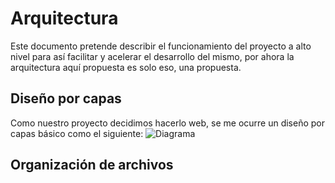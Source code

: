 # Arquitectura

Este documento pretende describir el funcionamiento del proyecto a alto nivel para así facilitar y acelerar el desarrollo del mismo, por ahora la arquitectura
aquí propuesta es solo eso, una propuesta.

## Diseño por capas
Como nuestro proyecto decidimos hacerlo web, se me ocurre un diseño por capas básico como el siguiente:
![Diagrama](https://viewer.diagrams.net/?highlight=0000ff&edit=_blank&layers=1&nav=1&title=arquids2.drawio#R7Vldc%2BI2FP01zLQPYfwJ5jEQdtOZ3YYGZrZ9VGwFqxGWK2Q%2B%2But7jSWMJZGwFLOZ2bww0rUkW%2Beee%2B%2BR6PijxeYzR3n6lSWYdjwn2XT8u47nRb0IfkvDtjIEA6cyzDlJKpNbG6bkXyyNalhBErxsDBSMUUHypjFmWYZj0bAhztm6OeyZ0eZbczTHhmEaI2pav5FEpHJbXr%2B232MyT9Wb3d6gerJAarDcyTJFCVsfmPxxxx9xxkTVWmxGmJbYKVyqeZ%2BOPN1%2FGMeZOGVCf7X542X87YGHvw%2F%2FcQK%2B8iJ04%2FWqZVaIFnLH8mvFVkEAywDa0BmuUyLwNEdx%2BWQN%2FgZbKhYUei405VKYC7w5%2BpHufutAGcwWWPAtDFET%2BhItSRfVXdfYB460pQe4R9KGpLvn%2B5VrRKAhQfkegPx3BlDQBMiNTIT8vgUh328Lor4BCGdFluByjgO7ZlykbM4yRL8wlkso%2FsZCbGW4o0KwJlB4Q8Sf5fRuKHt%2FNXp3G7n2rrM96EwwJ7AtzJUtgy2WS904Xcd1laVazg%2F7ylCvuOttD3v6mtV%2BcWJkDs2JgAkreIxfwU6lNMTnWLwyrmcnBccUCbJqfsfFHewaIXAbC8YNt0OGy8tmsaDVAH9Ycp1ANv2CnjCdsCURhGUw5IkJwRYHA24pmZcPBNNihhWCkgyP9vnduUwgaYkmtISRJYp6bQWRLQ%2F3KLx1%2BASNedlYr9ddjpcCFRxlAndjAFCOgVfuhxluuWwC8rQENDCBc235J2gLuchA7hEjYMrxpOReJVMHngZUaALl2RJ1W0ApSXWA1BTzFUnKUHZ%2BGW9yYNcSmo8Qc5j%2F%2BkZabx9BL%2Bh3wwaGvmNhWxheMU5dMxn%2BBsHIFzghiBP2w2nn9ZqQeTbIrsu7wJLbdAmVJbelWodeTNFySWJAA1IdF6b5bZ3wukpQikBOUnLAfUMKXLLqOyeWffeIrw98GVpcqWwnywP5hgkjsJU9lfxBM4MZKrvaqJx1ePTQFgq0mmFwrQLCWGhHt%2F22%2FwcDww8G2tPYucLzg4DfR0BT3k0ZJTERRQLm%2B9lsUpbgz%2BNZx4M3OJOHqWyNZyOzEEN1EE0aLgVnLyCSam67zKWlafRZ0KpZkJSZsc4251nDP29IElCjx1lmwLgAsXKD5rFyrXIcHdgqe%2FtFStTTs62OX54%2FPrjK7t2ZPFt0tu9amUfGGDdYyBi8e6wCmzEsmHltYWVZwrHn70GRaeqIMfu6ysVoUirHeG5RcjXFnKuW4QU4T4YqOevtxkYvScGBjpxzmWgr1O5bQbadHh1g5W66v5qiOIXoOHB1Vb9TBlz3fDEdQvMy49eiZ0voJZQtUg2B0NY92a7a%2B0b79i1CINa9kx34ZOCvsJZG1oq1O6brHcltoN%2Fazdz6k%2ByV939iTOQokf9%2FTM4Tgvv6MSLwjP8Bt36D8cqqut%2Fbf3xfw%3D%3D)
 


## Organización de archivos


